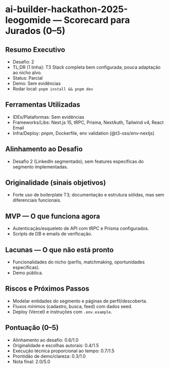 # ai-builder-hackathon-2025-leogomide — Scorecard para Jurados (0–5)

## Resumo Executivo
- Desafio: 2
- TL;DR (1 linha): T3 Stack completa bem configurada; pouca adaptação ao nicho alvo.
- Status: Parcial
- Demo: Sem evidências
- Rodar local: `pnpm install && pnpm dev`

## Ferramentas Utilizadas
- IDEs/Plataformas: Sem evidências
- Frameworks/Libs: Next.js 15, tRPC, Prisma, NextAuth, Tailwind v4, React Email
- Infra/Deploy: pnpm, Dockerfile, env validation (@t3-oss/env-nextjs)

## Alinhamento ao Desafio
- Desafio 2 (LinkedIn segmentado); sem features específicas do segmento implementadas.

## Originalidade (sinais objetivos)
- Forte uso de boilerplate T3; documentação e estrutura sólidas, mas sem diferenciais funcionais.

## MVP — O que funciona agora
- Autenticação/esqueleto de API com tRPC e Prisma configurados.
- Scripts de DB e emails de verificação.

## Lacunas — O que não está pronto
- Funcionalidades do nicho (perfis, matchmaking, oportunidades específicas).
- Demo pública.

## Riscos e Próximos Passos
- Modelar entidades do segmento e páginas de perfil/descoberta.
- Fluxos mínimos (cadastro, busca, feed) com dados seed.
- Deploy (Vercel) e instruções com `.env.example`.

## Pontuação (0–5)
- Alinhamento ao desafio: 0.6/1.0
- Originalidade e escolhas autorais: 0.4/1.5
- Execução técnica proporcional ao tempo: 0.7/1.5
- Prontidão de demo/clareza: 0.3/1.0
- Nota final: 2.0/5.0

